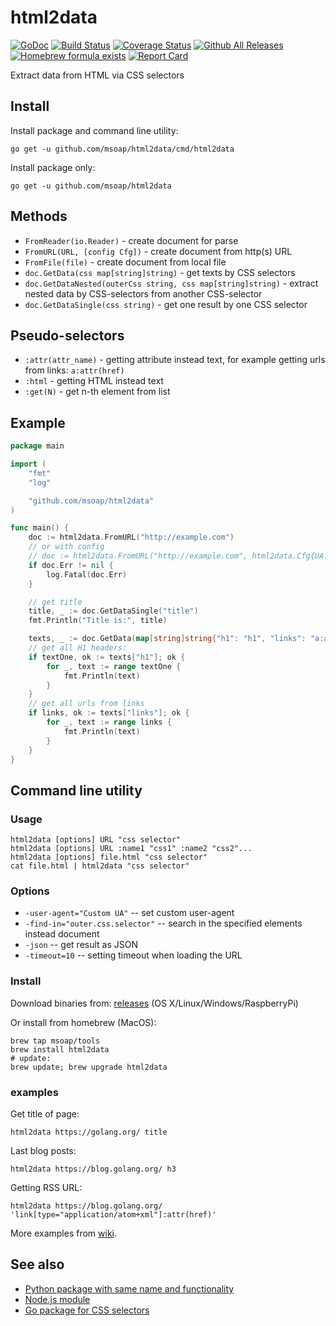 html2data
=========

[![GoDoc](https://godoc.org/github.com/msoap/html2data?status.svg)](https://godoc.org/github.com/msoap/html2data)
[![Build Status](https://travis-ci.org/msoap/html2data.svg?branch=master)](https://travis-ci.org/msoap/html2data)
[![Coverage Status](https://coveralls.io/repos/github/msoap/html2data/badge.svg?branch=master)](https://coveralls.io/github/msoap/html2data?branch=master)
[![Github All Releases](https://img.shields.io/github/downloads/msoap/html2data/total.svg)](https://github.com/msoap/html2data/releases/latest)
[![Homebrew formula exists](https://img.shields.io/badge/homebrew-🍺-d7af72.svg)](https://github.com/msoap/html2data#install-1)
[![Report Card](https://goreportcard.com/badge/github.com/msoap/html2data)](https://goreportcard.com/report/github.com/msoap/html2data)

Extract data from HTML via CSS selectors

Install
-------

Install package and command line utility:

    go get -u github.com/msoap/html2data/cmd/html2data

Install package only:

    go get -u github.com/msoap/html2data

Methods
-------

  * `FromReader(io.Reader)` - create document for parse
  * `FromURL(URL, [config Cfg])` - create document from http(s) URL
  * `FromFile(file)` - create document from local file
  * `doc.GetData(css map[string]string)` - get texts by CSS selectors
  * `doc.GetDataNested(outerCss string, css map[string]string)` - extract nested data by CSS-selectors from another CSS-selector
  * `doc.GetDataSingle(css string)` - get one result by one CSS selector

Pseudo-selectors
----------------

  * `:attr(attr_name)` - getting attribute instead text, for example getting urls from links: `a:attr(href)`
  * `:html` - getting HTML instead text
  * `:get(N)` - get n-th element from list

Example
-------

```go
package main

import (
    "fmt"
    "log"

    "github.com/msoap/html2data"
)

func main() {
    doc := html2data.FromURL("http://example.com")
    // or with config
    // doc := html2data.FromURL("http://example.com", html2data.Cfg{UA: "userAgent", TimeOut: 10})
    if doc.Err != nil {
        log.Fatal(doc.Err)
    }

    // get title
    title, _ := doc.GetDataSingle("title")
    fmt.Println("Title is:", title)

    texts, _ := doc.GetData(map[string]string{"h1": "h1", "links": "a:attr(href)"})
    // get all H1 headers:
    if textOne, ok := texts["h1"]; ok {
        for _, text := range textOne {
            fmt.Println(text)
        }
    }
    // get all urls from links
    if links, ok := texts["links"]; ok {
        for _, text := range links {
            fmt.Println(text)
        }
    }
}
```

Command line utility
--------------------

### Usage

    html2data [options] URL "css selector"
    html2data [options] URL :name1 "css1" :name2 "css2"...
    html2data [options] file.html "css selector"
    cat file.html | html2data "css selector"

### Options

  * `-user-agent="Custom UA"` -- set custom user-agent
  * `-find-in="outer.css.selector"` -- search in the specified elements instead document
  * `-json` -- get result as JSON
  * `-timeout=10` -- setting timeout when loading the URL

### Install

Download binaries from: [releases](https://github.com/msoap/html2data/releases) (OS X/Linux/Windows/RaspberryPi)

Or install from homebrew (MacOS):

    brew tap msoap/tools
    brew install html2data
    # update:
    brew update; brew upgrade html2data

### examples

Get title of page:

    html2data https://golang.org/ title

Last blog posts:

    html2data https://blog.golang.org/ h3

Getting RSS URL:

    html2data https://blog.golang.org/ 'link[type="application/atom+xml"]:attr(href)'

More examples from [wiki](https://github.com/msoap/html2data/wiki/Examples).

See also
--------

  * [Python package with same name and functionality](https://pypi.python.org/pypi/html2data)
  * [Node.js module](https://www.npmjs.com/package/html2data)
  * [Go package for CSS selectors](https://github.com/PuerkitoBio/goquery/)

